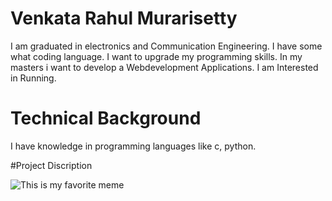 # Venkata Rahul Murarisetty 

I am graduated in electronics and Communication Engineering.
I have some what coding language.
I want to upgrade my programming skills.
In my masters i want to develop a Webdevelopment Applications.
I am Interested in Running.

# Technical Background

I have knowledge in programming languages like c, python.

#Project Discription


![This is my favorite meme](https://i.pinimg.com/236x/bf/74/38/bf74385724c273c6d0731c8bd5b7bc27--experiential-learning-college-counseling.jpg)
